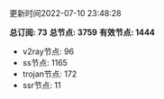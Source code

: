 更新时间2022-07-10 23:48:28

**总订阅: 73**
**总节点: 3759**
**有效节点: 1444**
- v2ray节点: 96
- ss节点: 1165
- trojan节点: 172
- ssr节点: 11
